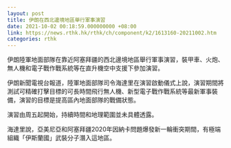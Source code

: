 ```yaml
---
layout: post
title: 伊朗在西北邊境地區舉行軍事演習
date: 2021-10-02 00:18:59.000000000 +08:00
link: https://news.rthk.hk/rthk/ch/component/k2/1613160-20211002.htm
categories: rthk
---
```


伊朗陸軍地面部隊在靠近阿塞拜疆的西北邊境地區舉行軍事演習，裝甲車、火炮、無人機和電子戰作戰系統等在直升機空中支援下參加演習。

伊朗新聞電視台報道，陸軍地面部隊司令海達里在演習啟動儀式上說，演習期間將測試可精確打擊目標的可長時間飛行無人機、新型電子戰作戰系統等最新軍事裝備，演習的目標是提高區內地面部隊的戰備狀態。

演習由周五起開始，持續時間和地理範圍並未具體透露。

海達里說，亞美尼亞和阿塞拜疆2020年因納卡問題爆發新一輪衝突期間，有極端組織「伊斯蘭國」武裝分子潛入這地區。
